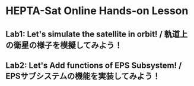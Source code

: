 # HEPTA-Sat Online Hands-on Lesson

## Lab1: Let's simulate the satellite in orbit! / 軌道上の衛星の様子を模擬してみよう！
## Lab2: Let's Add functions of EPS Subsystem! / EPSサブシステムの機能を実装してみよう！
